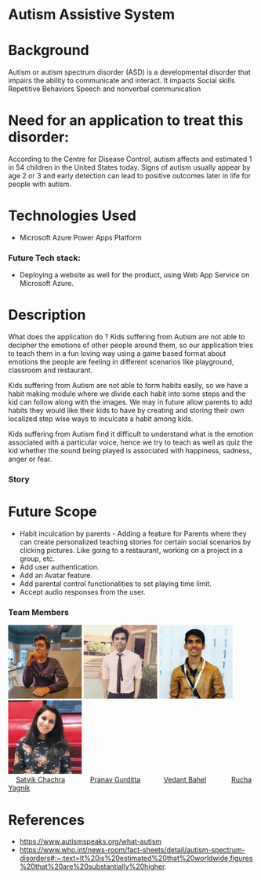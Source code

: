 # Autism Assistive System

# Background
Autism or autism spectrum disorder (ASD) is a developmental disorder that impairs the ability to communicate and interact. It impacts
  Social skills
  Repetitive Behaviors
  Speech and nonverbal communication
 
# Need for an application to treat this disorder: 
  According to the Centre for Disease Control, autism affects and estimated 1 in 54 children in the United States today.
  Signs of autism usually appear by age 2 or 3 and early detection can lead to positive outcomes later in life for people with autism.


# Technologies Used
* Microsoft Azure Power Apps Platform
  
### Future Tech stack:
* Deploying a website as well for the product, using Web App Service on Microsoft Azure.


# Description
  What does the application do ?
  Kids suffering from Autism are not able to decipher the emotions of other people around them, so our application tries to teach them in a fun loving way
  using a game based format about emotions the people are feeling in different scenarios like playground, classroom and restaurant.
  
  Kids suffering from Autism are not able to form habits easily, so we have a habit making module where we divide each habit into some steps and the kid can follow 
  along with the images. We may in future allow parents to add habits they would like their kids to have by creating and storing their own localized step wise ways   to inculcate a habit among kids.
  
  Kids suffering from Autism find it difficult to understand what is the emotion associated with a particular voice, hence we try to teach as well as quiz the kid    	whether the sound being played is associated with happiness, sadness, anger or fear.
  
  

### Story


# Future Scope
* Habit inculcation by parents - Adding a feature for Parents where they can create personalized teaching stories for certain social scenarios by clicking pictures.   Like going to a restaurant, working on a project in a group, etc.
* Add user authentication.
* Add an Avatar feature.
* Add parental control functionalities to set playing time limit.
* Accept audio responses from the user.
	
### Team Members
<img src="assets/profiles/satvikchachra.jpg" height="150px" width="150px"> <img src="assets/profiles/pranavgurditta.png" height="150px" width="150px"> <img src="assets/profiles/vedantbahel.jpg" height="150px" width="150px"> <img src="assets/profiles/RuchaYagnik.jpg" height="150px" width="150px">
<br> &nbsp;&nbsp;&nbsp;
[Satvik Chachra](https://www.github.com/satvikchachra)&nbsp;&nbsp;&nbsp;&nbsp;&nbsp;&nbsp;&nbsp;&nbsp;&nbsp;&nbsp;&nbsp;&nbsp;
[Pranav Gurditta](https://www.github.com/anshwalia)&nbsp;&nbsp;&nbsp;&nbsp;&nbsp;&nbsp;&nbsp;&nbsp;&nbsp;&nbsp;&nbsp;
[Vedant Bahel](https://www.github.com/vedantbahel)&nbsp;&nbsp;&nbsp;&nbsp;&nbsp;&nbsp;&nbsp;&nbsp;&nbsp;&nbsp;&nbsp;&nbsp;
[Rucha Yagnik](https://www.github.com/RuchaYagnik)&nbsp;&nbsp;&nbsp;&nbsp;&nbsp;&nbsp;&nbsp;&nbsp;&nbsp;&nbsp;&nbsp;&nbsp;&nbsp;&nbsp;&nbsp;&nbsp;

# References
* https://www.autismspeaks.org/what-autism
* https://www.who.int/news-room/fact-sheets/detail/autism-spectrum-disorders#:~:text=It%20is%20estimated%20that%20worldwide,figures%20that%20are%20substantially%20higher.
